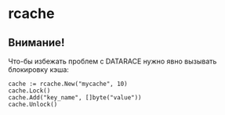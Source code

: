# rcache

## Внимание!
Что-бы избежать проблем с DATARACE нужно явно вызывать блокировку кэша:

    cache := rcache.New("mycache", 10)
    cache.Lock()
    cache.Add("key_name", []byte("value"))
    cache.Unlock()

